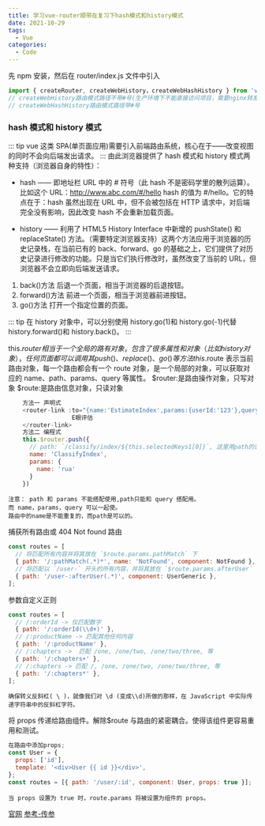 ```yaml
---
title: 学习vue-router顺带在复习下hash模式和history模式
date: 2021-10-29
tags:
  - Vue
categories:
  - Code
---
```


先 npm 安装，然后在 router/index.js 文件中引入

```js
import { createRouter, createWebHistory，createWebHashHistory } from 'vue-router';
// createWebHistory路由模式路径不带#号(生产环境下不能直接访问项目，需要nginx转发)
// createWebHashHistory路由模式路径带#号
```

<h3>hash 模式和 history 模式</h3>

::: tip
vue 这类 SPA(单页面应用)需要引入前端路由系统，核心在于——改变视图的同时不会向后端发出请求。
:::
由此浏览器提供了 hash 模式和 history 模式两种支持（浏览器自身的特性）：

- hash —— 即地址栏 URL 中的 # 符号（此 hash 不是密码学里的散列运算）。比如这个 URL：http://www.abc.com/#/hello hash 的值为 #/hello。它的特点在于：hash 虽然出现在 URL 中，但不会被包括在 HTTP 请求中，对后端完全没有影响，因此改变 hash 不会重新加载页面。

- history —— 利用了 HTML5 History Interface 中新增的 pushState() 和 replaceState() 方法。（需要特定浏览器支持）这两个方法应用于浏览器的历史记录栈，在当前已有的 back、forward、go 的基础之上，它们提供了对历史记录进行修改的功能。只是当它们执行修改时，虽然改变了当前的 URL，但浏览器不会立即向后端发送请求。

1. back()方法
   后退一个页面，相当于浏览器的后退按钮。
2. forward()方法
   前进一个页面，相当于浏览器前进按钮。
3. go()方法
   打开一个指定位置的页面。

::: tip
在 history 对象中，可以分别使用 history.go(1)和 history.go(-1)代替 history.forward()和 history.back()。
:::

this.$router相当于一个全局的路有对象，包含了很多属性和对象（比如history对象），任何页面都可以调用其push()、replace()、go()等方法
this.$route 表示当前路由对象，每一个路由都会有一个 route 对象，是一个局部的对象，可以获取对应的 name、path、params、query 等属性。
$router:是路由操作对象，只写对象
$route:是路由信息对象，只读对象

```js
    方法一 声明式
    <router-link :to="{name:'EstimateIndex',params:{userId:'123'},query:{userId:'123'}}" class="button">
                  E眼评估
    </router-link>
    方法二 编程式
    this.$router.push({
      // path: `/classify/index/${this.selectedKeys1[0]}`, 这里用path的话需要在router配置对应的路径里添加/:参数名
      name: 'ClassifyIndex',
      params: {
        name: 'rua'
      }
    })
```

```tip
注意： path 和 params 不能搭配使用,path只能和 query 搭配用。
而 name，params，query 可以一起使。
路由中的name是不能重复的，而path是可以的。
```

捕获所有路由或 404 Not found 路由

```js
const routes = [
  // 将匹配所有内容并将其放在 `$route.params.pathMatch` 下
  { path: '/:pathMatch(.*)*', name: 'NotFound', component: NotFound },
  // 将匹配以 `/user-` 开头的所有内容，并将其放在 `$route.params.afterUser` 下
  { path: '/user-:afterUser(.*)', component: UserGeneric },
];
```

参数自定义正则

```js
const routes = [
  // /:orderId -> 仅匹配数字
  { path: '/:orderId(\\d+)' },
  // /:productName -> 匹配其他任何内容
  { path: '/:productName' },
  // /:chapters ->  匹配 /one, /one/two, /one/two/three, 等
  { path: '/:chapters+' },
  // /:chapters -> 匹配 /, /one, /one/two, /one/two/three, 等
  { path: '/:chapters*' },
];
```

```tip
确保转义反斜杠( \ )，就像我们对 \d (变成\\d)所做的那样，在 JavaScript 中实际传递字符串中的反斜杠字符。
```

将 props 传递给路由组件。解除\$route 与路由的紧密耦合。使得该组件更容易重用和测试。

```js
在路由中添加props;
const User = {
  props: ['id'],
  template: '<div>User {{ id }}</div>',
};
const routes = [{ path: '/user/:id', component: User, props: true }];
```

```tip
当 props 设置为 true 时，route.params 将被设置为组件的 props。
```

[官网](https://router.vuejs.org/zh/guide/#html)
[参考-传参](https://www.jianshu.com/p/f1e2266373b7)
